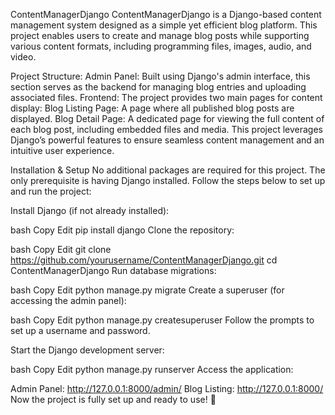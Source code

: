 ContentManagerDjango
ContentManagerDjango is a Django-based content management system designed as a simple yet efficient blog platform. This project enables users to create and manage blog posts while supporting various content formats, including programming files, images, audio, and video.

Project Structure:
Admin Panel: Built using Django's admin interface, this section serves as the backend for managing blog entries and uploading associated files.
Frontend: The project provides two main pages for content display:
Blog Listing Page: A page where all published blog posts are displayed.
Blog Detail Page: A dedicated page for viewing the full content of each blog post, including embedded files and media.
This project leverages Django’s powerful features to ensure seamless content management and an intuitive user experience.


Installation & Setup
No additional packages are required for this project. The only prerequisite is having Django installed. Follow the steps below to set up and run the project:

Install Django (if not already installed):

bash
Copy
Edit
pip install django
Clone the repository:

bash
Copy
Edit
git clone https://github.com/yourusername/ContentManagerDjango.git
cd ContentManagerDjango
Run database migrations:

bash
Copy
Edit
python manage.py migrate
Create a superuser (for accessing the admin panel):

bash
Copy
Edit
python manage.py createsuperuser
Follow the prompts to set up a username and password.

Start the Django development server:

bash
Copy
Edit
python manage.py runserver
Access the application:

Admin Panel: http://127.0.0.1:8000/admin/
Blog Listing: http://127.0.0.1:8000/
Now the project is fully set up and ready to use! 🚀

